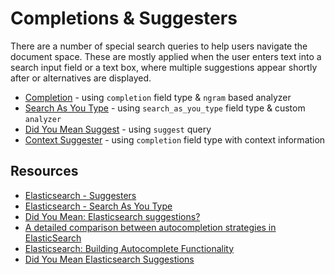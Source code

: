 # Completions & Suggesters

There are a number of special search queries to help users navigate the document space. These are mostly applied when the user enters text into a search input field or a text box, where multiple suggestions appear shortly after or alternatives are displayed.

* [Completion](./completion.md) - using `completion` field type & `ngram` based analyzer
* [Search As You Type](./search_as_you_type.md) - using `search_as_you_type` field type & custom `analyzer`
* [Did You Mean Suggest](./did_you_mean.md) - using `suggest` query
* [Context Suggester](./context_suggestions.md) - using `completion` field type with context information


## Resources

* [Elasticsearch - Suggesters](https://www.elastic.co/guide/en/elasticsearch/reference/current/search-suggesters.html)
* [Elasticsearch - Search As You Type](https://www.elastic.co/guide/en/elasticsearch/reference/current/search-as-you-type.html)
* [Did You Mean: Elasticsearch suggestions?](https://dev.to/raoulmeyer/did-you-mean-elasticsearch-suggestions-5n1)
* [A detailed comparison between autocompletion strategies in ElasticSearch](https://medium.com/@mourjo_sen/a-detailed-comparison-between-autocompletion-strategies-in-elasticsearch-66cb9e9c62c4)
* [Elasticsearch: Building Autocomplete Functionality](https://hackernoon.com/elasticsearch-building-autocomplete-functionality-494fcf81a7cf)
* [Did You Mean Elasticsearch Suggestions](https://dev.to/raoulmeyer/did-you-mean-elasticsearch-suggestions-5n1)
